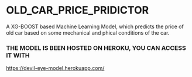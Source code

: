 # OLD_CAR_PRICE_PRIDICTOR
A XG-BOOST based Machine Learning Model, which predicts the price of old car based on some mechanical and phical conditions of the car.
### THE MODEL IS BEEN HOSTED ON HEROKU, YOU CAN ACCESS IT WITH 
<a href> https://devil-eye-model.herokuapp.com/ </a>
